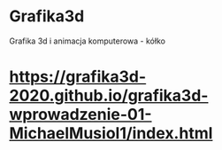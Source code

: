 # Grafika3d
Grafika 3d i animacja komputerowa - kółko

# https://grafika3d-2020.github.io/grafika3d-wprowadzenie-01-MichaelMusiol1/index.html
